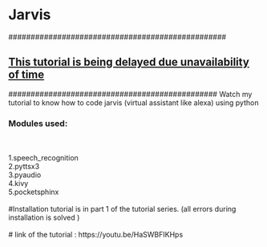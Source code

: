 # Jarvis

#################################################
<h2><u>This tutorial is being delayed due 
  unavailability of time</h2></u>
###############################################
Watch my tutorial to know how to code jarvis (virtual assistant like alexa) using python

<h3>Modules used:</h3> <br>
<br>
1.speech_recognition<br>
2.pyttsx3<br>
3.pyaudio<br>
4.kivy<br>
5.pocketsphinx<br>
<br>
#Installation tutorial is in part 1 of the tutorial series. (all errors during installation is solved )<br>
<br>
# link of the tutorial : https://youtu.be/HaSWBFIKHps
